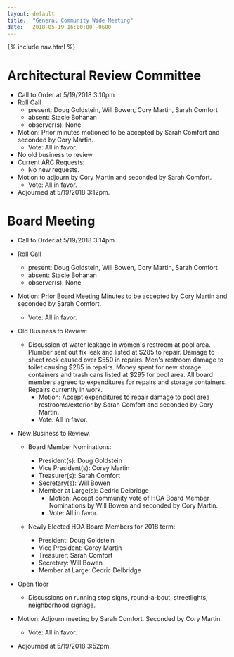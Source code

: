 ```yaml
---
layout: default
title:  "General Community Wide Meeting"
date:   2018-05-19 16:00:00 -0600
---
```


{% include nav.html %}

# Architectural Review Committee

- Call to Order at 5/19/2018 3:10pm
- Roll Call
    - present: Doug Goldstein, Will Bowen, Cory Martin, Sarah Comfort
    - absent: Stacie Bohanan
    - observer(s): None
- Motion: Prior minutes motioned to be accepted by Sarah Comfort and seconded by Cory Martin.
  - Vote: All in favor.
- No old business to review
- Current ARC Requests:
  - No new requests.
- Motion to adjourn by Cory Martin and seconded by Sarah Comfort.
  - Vote: All in favor.
- Adjourned at 5/19/2018 3:12pm.

# Board Meeting

- Call to Order at 5/19/2018 3:14pm
- Roll Call
    - present: Doug Goldstein, Will Bowen, Cory Martin, Sarah Comfort
    - absent: Stacie Bohanan
    - observer(s): None
- Motion: Prior Board Meeting Minutes to be accepted by Cory Martin and seconded by Sarah Comfort.
  - Vote: All in favor.

- Old Business to Review:
  - Discussion of water leakage in women's restroom at pool area. Plumber sent out fix leak and listed at $285 to repair. Damage to sheet
  rock caused over $550 in repairs. Men's restroom damage to toilet causing $285 in repairs. Money spent for new storage containers and
  trash cans listed at $295 for pool area. All board members agreed to expenditures for repairs and storage containers. Repairs currently
  in work.
    - Motion: Accept expenditures to repair damage to pool area restrooms/exterior by Sarah Comfort and seconded by Cory Martin.
    - Vote: All in favor.

- New Business to Review.
  - Board Member Nominations:
    - President(s): Doug Goldstein
    - Vice President(s): Corey Martin
    - Treasurer(s): Sarah Comfort
    - Secretary(s): Will Bowen
    - Member at Large(s): Cedric Delbridge
      - Motion: Accept community vote of HOA Board Member Nominations by Will Bowen and seconded by Cory Martin.
      - Vote: All in favor.

  - Newly Elected HOA Board Members for 2018 term:
    - President: Doug Goldstein
    - Vice President: Corey Martin
    - Treasurer: Sarah Comfort
    - Secretary: Will Bowen
    - Member at Large: Cedric Delbridge

- Open floor
  - Discussions on running stop signs, round-a-bout, streetlights, neighborhood signage.
- Motion: Adjourn meeting by Sarah Comfort. Seconded by Cory Martin.
  - Vote: All in favor.
- Adjourned at 5/19/2018 3:52pm.
